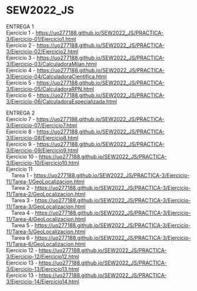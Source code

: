 # SEW2022_JS<br />
ENTREGA 1<br />
Ejercicio 1 - https://uo277188.github.io/SEW2022_JS/PRACTICA-3/Ejercicio-01/Ejercicio1.html<br />
Ejercicio 2 - https://uo277188.github.io/SEW2022_JS/PRACTICA-3/Ejercicio-02/Ejercicio2.html<br />
Ejercicio 3 - https://uo277188.github.io/SEW2022_JS/PRACTICA-3/Ejercicio-03/CalculadoraMilan.html<br />
Ejercicio 4 - https://uo277188.github.io/SEW2022_JS/PRACTICA-3/Ejercicio-04/CalculadoraCientifica.html<br />
Ejercicio 5 - https://uo277188.github.io/SEW2022_JS/PRACTICA-3/Ejercicio-05/CalculadoraRPN.html<br />
Ejercicio 6 - https://uo277188.github.io/SEW2022_JS/PRACTICA-3/Ejercicio-06/CalculadoraEspecializada.html<br />

ENTREGA 2<br />
Ejercicio 7 - https://uo277188.github.io/SEW2022_JS/PRACTICA-3/Ejercicio-07/Ejercicio7.html<br />
Ejercicio 8 - https://uo277188.github.io/SEW2022_JS/PRACTICA-3/Ejercicio-08/Ejercicio8.html<br />
Ejercicio 9 - https://uo277188.github.io/SEW2022_JS/PRACTICA-3/Ejercicio-09/Ejercicio9.html<br />
Ejercicio 10 - https://uo277188.github.io/SEW2022_JS/PRACTICA-3/Ejercicio-10/Ejercicio10.html<br />
Ejercicio 11<br />
&emsp;Tarea 1 - https://uo277188.github.io/SEW2022_JS/PRACTICA-3/Ejercicio-11/Tarea-1/GeoLocalizacion.html<br />
&emsp;Tarea 2 - https://uo277188.github.io/SEW2022_JS/PRACTICA-3/Ejercicio-11/Tarea-2/GeoLocalizacion.html<br />
&emsp;Tarea 3 - https://uo277188.github.io/SEW2022_JS/PRACTICA-3/Ejercicio-11/Tarea-3/GeoLocalizacion.html<br />
&emsp;Tarea 4 - https://uo277188.github.io/SEW2022_JS/PRACTICA-3/Ejercicio-11/Tarea-4/GeoLocalizacion.html<br />
&emsp;Tarea 5 - https://uo277188.github.io/SEW2022_JS/PRACTICA-3/Ejercicio-11/Tarea-5/GeoLocalizacion.html<br />
&emsp;Tarea 6 - https://uo277188.github.io/SEW2022_JS/PRACTICA-3/Ejercicio-11/Tarea-6/GeoLocalizacion.html<br />
Ejercicio 12 - https://uo277188.github.io/SEW2022_JS/PRACTICA-3/Ejercicio-12/Ejercicio12.html<br />
Ejercicio 13 - https://uo277188.github.io/SEW2022_JS/PRACTICA-3/Ejercicio-13/Ejercicio13.html<br />
Ejercicio 13 - https://uo277188.github.io/SEW2022_JS/PRACTICA-3/Ejercicio-14/Ejercicio14.html<br />
